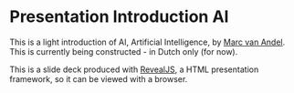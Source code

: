 # Presentation Introduction AI

This is a light introduction of AI, Artificial Intelligence, by [Marc van Andel](https://github.com/marcvanandel). This is currently being constructed - in Dutch only (for now).

This is a slide deck produced with [RevealJS](https://github.com/hakimel/reveal.js), a HTML presentation framework, so it can be viewed with a browser.

